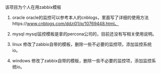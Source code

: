 该项目为个人在用zabbix模板

1. oracle
oracle的监控可以参考本人的cnblogs，里面写了详细的使用方法https://www.cnblogs.com/ddzj01/p/10769448.html。

2. mysql
mysql监控模板是拿的percona公司的，目前还没有写相关使用说明。

3. linux
修改了zabbix自带的模板，删除一些不必要的监控项，添加监控系统io。

4. windows
修改了zabbix自带的模板，删除一些不必要的监控项，添加监控系统io。